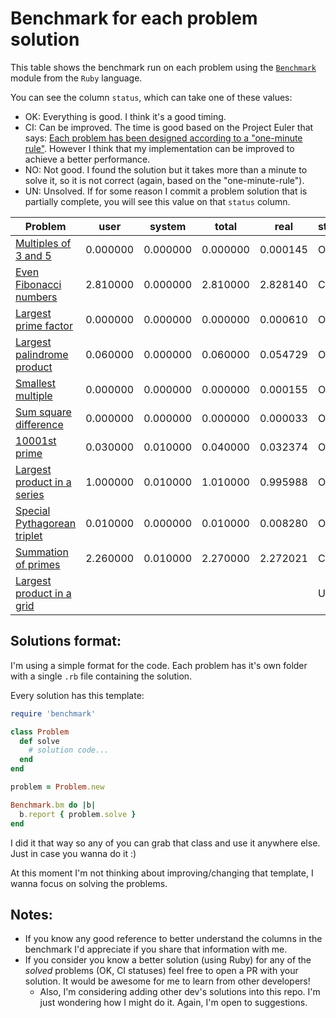 # Benchmark for each problem solution

This table shows the benchmark run on each problem using the [`Benchmark`](http://ruby-doc.org/stdlib-2.0.0/libdoc/benchmark/rdoc/Benchmark.html) module from the `Ruby` language.

You can see the column `status`, which can take one of these values:
* OK: Everything is good. I think it's a good timing.
* CI: Can be improved. The time is good based on the Project Euler that says: [Each problem has been designed according to a "one-minute rule"](https://projecteuler.net/about). However I think that my implementation can be improved to achieve a better performance. 
* NO: Not good. I found the solution but it takes more than a minute to solve it, so it is not correct (again, based on the "one-minute-rule").
* UN: Unsolved. If for some reason I commit a problem solution that is partially complete, you will see this value on that `status` column.

| Problem | user | system | total | real | status
|---|---|---|---|---|---|
| [Multiples of 3 and 5](problem-01/problem_1.rb) | 0.000000 | 0.000000 | 0.000000 | 0.000145 | OK
| [Even Fibonacci numbers](problem-02/problem_2.rb) | 2.810000 | 0.000000 | 2.810000 | 2.828140 | CI
| [Largest prime factor](problem-03/problem_3.rb) | 0.000000 | 0.000000 | 0.000000 | 0.000610 | OK
| [Largest palindrome product](problem-04/problem_4.rb) | 0.060000 | 0.000000 | 0.060000 | 0.054729 | OK
| [Smallest multiple](problem-05/problem_5.rb) | 0.000000 | 0.000000 | 0.000000 | 0.000155 | OK
| [Sum square difference](problem-06/problem_6.rb) | 0.000000 | 0.000000 | 0.000000 | 0.000033 | OK
| [10001st prime](problem-07/problem_7.rb) | 0.030000 | 0.010000 | 0.040000 | 0.032374 | OK 
| [Largest product in a series](problem-08/problem_8.rb) | 1.000000 | 0.010000 | 1.010000 | 0.995988 | OK
| [Special Pythagorean triplet](problem-09/problem_9.rb) | 0.010000 | 0.000000 | 0.010000 | 0.008280 | OK
| [Summation of primes](problem-10/problem_10.rb) | 2.260000 | 0.010000 | 2.270000 | 2.272021 | CI
| [Largest product in a grid](problem-11/problem_11.rb) |  |  |  |  | UN
## Solutions format:

I'm using a simple format for the code. Each problem has it's own folder with a single `.rb` file containing the solution.

Every solution has this template:

```ruby
require 'benchmark'

class Problem
  def solve
    # solution code...
  end
end

problem = Problem.new

Benchmark.bm do |b|
  b.report { problem.solve }
end
```
I did it that way so any of you can grab that class and use it anywhere else. Just in case you wanna do it :)

At this moment I'm not thinking about improving/changing that template, I wanna focus on solving the problems.
## Notes:
* If you know any good reference to better understand the columns in the benchmark I'd appreciate if you share that information with me.
* If you consider you know a better solution (using Ruby) for any of the _solved_ problems (OK, CI statuses) feel free to open a PR with your solution. It would be awesome for me to learn from other developers! 
    * Also, I'm considering adding other dev's solutions into this repo. I'm just wondering how I might do it. Again, I'm open to suggestions.   